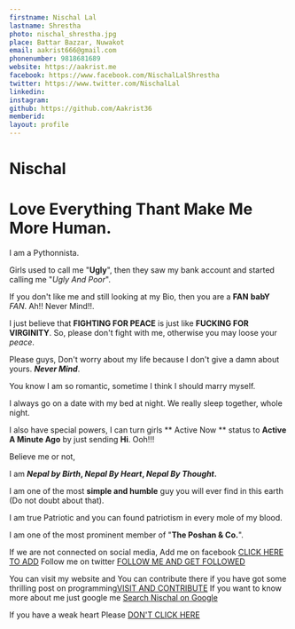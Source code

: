 ```yaml
---
firstname: Nischal Lal 
lastname: Shrestha 
photo: nischal_shrestha.jpg 
place: Battar Bazzar, Nuwakot 
email: aakrist666@gmail.com 
phonenumber: 9818681689 
website: https://aakrist.me
facebook: https://www.facebook.com/NischalLalShrestha
twitter: https://www.twitter.com/NischalLal
linkedin: 
instagram: 
github: https://github.com/Aakrist36
memberid:
layout: profile
---
```


# Nischal

# Love Everything Thant Make Me More Human.


I am a Pythonnista.

Girls used to call me "**Ugly**", then they saw my bank account and started calling me "*Ugly And Poor*".

If you don't like me and still looking at my Bio, then you are a **FAN** __babY__ *FAN*.    Ah!! Never Mind!!.

I just believe that **FIGHTING FOR PEACE** is just like **FUCKING FOR VIRGINITY**. So, please don't fight with me, otherwise you may loose your *peace*. 
 
Please guys, Don't worry about my life because I don't give a damn about yours. *__Never Mind__*.

You know I am so romantic, sometime I think I should marry myself.


I always go on a date with my bed at night. We really sleep together, whole night. 

I also have special powers, I can turn girls ** Active Now ** status to **Active A Minute Ago** by just sending **Hi**. Ooh!!!


Believe me or not, 

I am  __*Nepal by Birth*, *Nepal By Heart*, *Nepal By Thought*.__

I am one of the most **simple and humble** guy you will ever find in this earth (Do not doubt about that).
		
I am true Patriotic and you can found patriotism in every mole of my blood.

I am one of the most prominent member of "**The Poshan & Co.**".


If we are not connected on social media,
							Add me on facebook [CLICK HERE TO ADD](https://www.facebook.com/Aakrist36)
							Follow me on twitter [FOLLOW ME AND GET FOLLOWED](https://www.twitter.com/StonE_HearteD36)
							
You can visit my website and You can contribute there if you have got some thrilling post on programming[VISIT AND CONTRIBUTE](https://aakrist.me)
If you want to know more about me just google me [Search Nischal on Google](https://www.google.com.np/search?q=Nischal&rlz=1C1RLNS_enNP714NP714&oq=Nischal&aqs=chrome..69i57j69i61l2.3056j0j8&sourceid=chrome&ie=UTF-8)

If you have a weak heart Please [DON'T CLICK HERE](https://aakrist.me)
